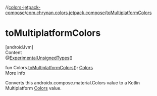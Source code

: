 //[colors-jetpack-compose](../../index.md)/[com.chrynan.colors.jetpack.compose](index.md)/[toMultiplatformColors](to-multiplatform-colors.md)



# toMultiplatformColors  
[androidJvm]  
Content  
@[ExperimentalUnsignedTypes](https://kotlinlang.org/api/latest/jvm/stdlib/kotlin/-experimental-unsigned-types/index.html)()  
  
fun Colors.[toMultiplatformColors](to-multiplatform-colors.md)(): [Colors](../../../colors-theme/colors-theme/com.chrynan.colors.theme/-colors/index.md)  
More info  


Converts this androidx.compose.material.Colors value to a Kotlin Multiplatform [Colors](../../../colors-theme/colors-theme/com.chrynan.colors.theme/-colors/index.md) value.

  



